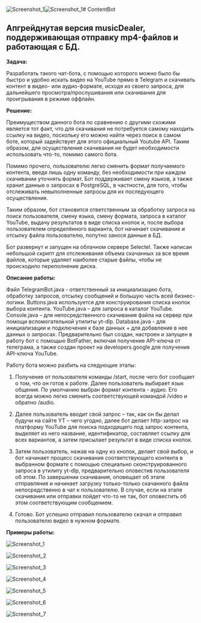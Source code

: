![Screenshot_1](https://github.com/user-attachments/assets/e67cda10-cd3f-4637-9845-5d8414ec2248)![Screenshot_1](https://github.com/user-attachments/assets/e67cda10-cd3f-4637-9845-5d8414ec2248)# ContentBot

## Апгрейднутая версия musicDealer, поддерживающая отправку mp4-файлов и работающая с БД.

**Задача:**

Разработать такого чат-бота, с помощью которого можно было бы быстро и удобно искать видео на YouTube прямо в Telegram и скачивать контент в видео- или аудио-формате, исходя из своего запроса, для дальнейшего просмотра/прослушивания или скачивания для проигрывания в режиме оффлайн. 

**Решение:**

Преимуществом данного бота по сравнению с другими схожими является тот факт, что для скачивания не потребуется самому находить ссылку на видео, поскольку его можно найти через поиск в самом боте, который задействует для этого официальный Youtube API. Таким образом, для осуществления скачивания не будет необходимости использовать что-то, помимо самого бота. 

Помимо прочего, пользователю легко сменить формат получаемого контента, введя лишь одну команду, без необходимости при каждом скачивании уточнять формат. Бот поддерживает смену языков, а также хранит данные о запросах в PostgreSQL, в частности, для того, чтобы отслеживать невыполненные запросы для их последующего осуществления.  

Таким образом, бот становится ответственным за обработку запроса на поиск пользователя, смену языка, смену формата, запроса в каталог YouTube, выдачу результатов в виде списка кнопок и, после выбора пользователем определённого варианта, бот начинает скачивание и отсылку файла пользователю, попутно занося данные в БД.

Бот развернут и запущен на облачном сервере Selectel. Также написан небольшой скрипт для отслеживания объема скачанных за все время файлов, которые удаляет наиболее старые файлы, чтобы не происходило переполнение диска. 

**Описание работы:**

Файл TelegramBot.java - ответственный за инициализацию бота, обработку запросов, отсылку сообщений и большую часть всей бизнес-логики. Buttons.java используется для конструирования списка кнопок выбора контента. YouTube.java – для запроса в каталог YouTube. Console.java – для непосредственного скачивания файла на сервер при помощи вспомогательной утилиты yt-dlp. Database.java - для инициализации и подключения к базе данных + для добавления в нее данных о запросах. Предварительно был создан, настроен и запущен в работу бот с помощью BotFather, включая получение API-ключа от телеграма, а также создан проект на developers.google для получения API-ключа YouTube. 

Работу бота можно разбить на следующие этапы:
1)	Получение от пользователя команды /start, после чего бот сообщает о том, что он готов к работе. Далее пользователь выбирает язык общения. По умолчанию выбран формат контента - аудио. Его всегда можно легко сменить соответствующей командой /video и обратно /audio.
  
2) Далее пользователь вводит свой запрос – так, как он бы делал будучи на сайте YT – чего угодно, далее бот делает http-запрос на платформу YouTube для поиска подходящего под запрос контента, выделяет из него название, идентификатор, составляет ссылку для всех вариантов, а затем присылает результат в виде списка кнопок.
  
3)	Затем пользователь, нажав на одну из кнопок, делает свой выбор, и бот начинает процесс скачивания соответствующего контента в выбранном формате с помощью специально сконструированного запроса в утилиту yt-dlp, предварительно оповестив пользователя об этом. По завершении скачивания, оповещает об этапе отправляния и начинает загрузку только-только скачанного файла непосредственно в чат к пользователю. В случае, если на этапе скачивания или отправки пойдет что-то не так, бот оповестить об этом соответствующим сообщением.
   
4)	Готово. Бот успешно отправил пользователю скачал и отправил пользователю видео в нужном формате. 

**Примеры работы:**

![Screenshot_1](https://github.com/user-attachments/assets/0878b30c-bca2-4a1e-8aa7-67453a629b03)

![Screenshot_2](https://github.com/user-attachments/assets/9a5602cd-a161-43e5-b6db-160eba470b88)

![Screenshot_3](https://github.com/user-attachments/assets/1935816e-9e6e-4a84-aa02-69abb3fec628)

![Screenshot_4](https://github.com/user-attachments/assets/cf546eb4-08c7-4556-bd88-c19395aae48c)

![Screenshot_5](https://github.com/user-attachments/assets/adb207be-272a-413b-8005-89bbb04a32a2)

![Screenshot_6](https://github.com/user-attachments/assets/9ee32637-3812-44fa-a314-3061fa2bc01e)

![Screenshot_7](https://github.com/user-attachments/assets/2107076c-6b0d-40a1-823b-2731a6dd8e96)

















